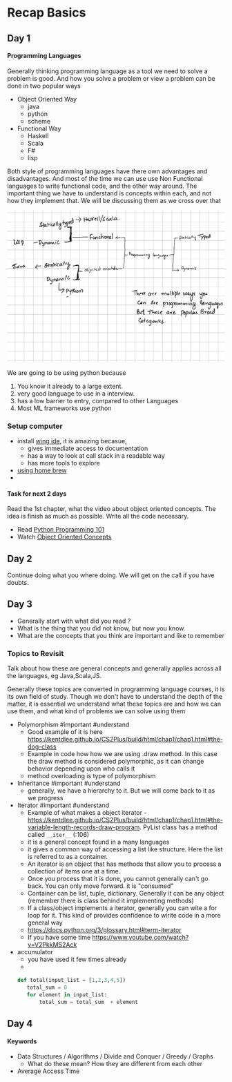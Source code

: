 # Recap Basics
## Day 1
####  Programming Languages 
Generally thinking programming language as a tool we need to solve a problem is good. And how you solve a problem or view a problem can be done in two popular ways
-   Object Oriented Way
	-   java 
	-   python
	-   scheme
-   Functional Way
	-   Haskell
	-   Scala
	-   F#
	-   lisp

Both style of programming languages have there own advantages and disadvantages. And most of the time we can use use Non Functional languages to write functional code, and the other way around. The important thing we have to understand is concepts within each, and not how they implement that. We will be discussing them as we cross over that

![Pasted_image](/hs-process/images/Pasted_image.png)

We are going to be using python because
1. You know it already to a large extent.
2. very good language to use in a interview. 
3. has a low barrier to entry, compared to other Languages
4. Most ML frameworks use python


### Setup computer 
- install [wing ide](https://wingware.com/downloads/wing-personal), it is amazing becasue, 
	- gives immediate access to documentation
	- has a way to look at call stack in a readable way 
	- has more tools to explore
- [using home brew](https://gist.github.com/iexa/2ac761bfd96ab78988b76c030d54a5b8)
- 



####  Task for next 2 days
Read the 1st chapter, what the video about object oriented concepts. The idea is finish as much as possible. Write all the code necessary.  
- Read [Python Programming 101](https://link.springer.com/chapter/10.1007/978-3-319-13072-9_1)
- Watch [Object Oriented Concepts](https://www.youtube.com/watch?v=WcTPZjUHpUI&list=PL1DE477438120C9EF&index=31) 



## Day 2
Continue doing what you where doing. We will get on the call if you have doubts.

## Day 3
- Generally start with what did you read ? 
- What is the thing that you did not know, but now you know. 
- What are the concepts that you think are important and like to remember



### Topics to Revisit 
Talk about how these are general concepts and generally applies across all the languages, eg Java,Scala,JS.

Generally these topics are converted in programming language courses, it is its own field of study. Though we don't have to understand the depth of the matter, it is essential we understand what these topics are and how we can use them, and what kind of problems we can solve using them

 - Polymorphism #important #understand
	 - Good example of it is here https://kentdlee.github.io/CS2Plus/build/html/chap1/chap1.html#the-dog-class 
	 - Example in code how how we are using .draw method. In this case the draw method is considered polymorphic, as it can change behavior depending upon who calls it
	 - method overloading is type of polymorphism
 - Inheritance #important #understand
	 - generally, we have a hierarchy to it. But we will come back to it as we progress
 - Iterator #important #understand
	 - Example of what makes a object iterator  - https://kentdlee.github.io/CS2Plus/build/html/chap1/chap1.html#the-variable-length-records-draw-program. PyList class has a method called `__iter__` (:106)
	 - it is a general concept found in a many languages
	 - it gives a common way of accessing a list like structure. Here the list is referred to as a container. 
	 - An iterator is an object that has methods that allow you to process a collection of items one at a time.
	 - Once you process that it is done, you cannot generally can't go back. You can only move forward.  it is "consumed"
	 - Container can be list, tuple, dictionary. Generally it can be any object (remember there is class behind it implementing methods)
	 - If a class/object implements a iterator, generally you can wite a for loop for it. This kind of provides confidence to wirite code in a more general way 
	 - https://docs.python.org/3/glossary.html#term-iterator 
	 - If you have some time https://www.youtube.com/watch?v=V2PkkMS2Ack
 - accumulator 
	 - you have used it few times already 
	 - 
	 ```python
	 def total(input_list = [1,2,3,4,5])
	 	total_sum = 0
		for element in input_list:
			total_sum = total_sum  + element
	 ```
 
 
 
## Day 4 
 
#### Keywords
- Data Structures / Algorithms / Divide and Conquer / Greedy / Graphs 
	- What do these mean? How they are different from each other
- Average Access Time


